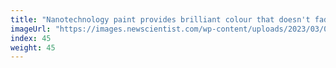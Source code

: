 ```yaml
---
title: "Nanotechnology paint provides brilliant colour that doesn't fade"
imageUrl: "https://images.newscientist.com/wp-content/uploads/2023/03/08152419/SEI_147407062.jpg?width=600"
index: 45
weight: 45
---
```

